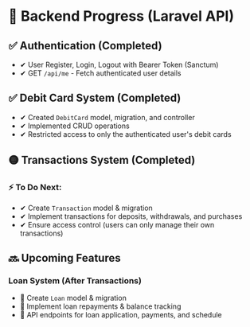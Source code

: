 # 🚀 Backend Progress (Laravel API)

## ✅ Authentication (Completed)
- ✔ User Register, Login, Logout with Bearer Token (Sanctum)
- ✔ GET `/api/me` - Fetch authenticated user details

## ✅ Debit Card System (Completed)
- ✔ Created `DebitCard` model, migration, and controller
- ✔ Implemented CRUD operations
- ✔ Restricted access to only the authenticated user's debit cards

## 🟡 Transactions System (Completed)
### ⚡ To Do Next:
- ✔ Create `Transaction` model & migration
- ✔ Implement transactions for deposits, withdrawals, and purchases
- ✔ Ensure access control (users can only manage their own transactions)

## 🔜 Upcoming Features
### Loan System (After Transactions)
- 🔲 Create `Loan` model & migration
- 🔲 Implement loan repayments & balance tracking
- 🔲 API endpoints for loan application, payments, and schedule